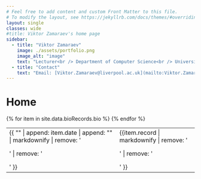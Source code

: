 ```yaml
---
# Feel free to add content and custom Front Matter to this file.
# To modify the layout, see https://jekyllrb.com/docs/themes/#overriding-theme-defaults
layout: single
classes: wide
#title: Viktor Zamaraev's home page
sidebar:
  - title: "Viktor Zamaraev"
    image: ./assets/portfolio.png
    image_alt: "image"
    text: "Lecturer<br /> Department of Computer Science<br /> University of Liverpool"
  - title: "Contact"
    text: "Email: [Viktor.Zamaraev@liverpool.ac.uk](mailto:Viktor.Zamaraev@liverpool.ac.uk)"
---
```



# Home

<div class="shortBio">

<!--
  <ul class="bio_list">
  {% for item in site.data.bioRecords.bio %}
    <li>
      <span class="bio_record_period">{{ item.date }}</span>
      <span class="bio_record_descr">{{ item.record }}</span>
    </li>
  {% endfor %}
  </ul>
-->


  <table class="bio_table">
  {% for item in site.data.bioRecords.bio %}
    <tr class="bio_record">
    <td class="bio_record_period">{{ "" | append: item.date | append: "" | markdownify | remove: '<p>' | remove: '</p>' }}</td>
    <td class="bio_record_descr">{{item.record | markdownify | remove: '<p>' | remove: '</p>' }}</td>
    </tr>
  {% endfor %}
  </table>
</div>






